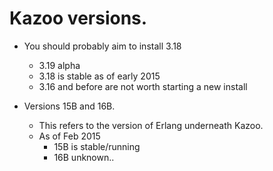 # Kazoo versions.

* You should probably aim to install 3.18
  * 3.19 alpha
  * 3.18 is stable as of early 2015
  * 3.16 and before are not worth starting a new install


* Versions 15B and 16B.
  * This refers to the version of Erlang underneath Kazoo.
  * As of Feb 2015
    * 15B is stable/running 
    * 16B unknown..
    
